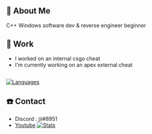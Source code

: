 ## 📖 About Me
 C++ Windows software dev & reverse engineer beginner 

## 🔭 Work
 - I worked on an internal csgo cheat
 - I'm currently working on an apex external cheat
## 
[![Languages](https://git-stats-tau.vercel.app/api/top-langs/?username=NaiJii&count_private=true)](https://github.com/NaiJii)

## ☎️ Contact
 - Discord : jii#8951
 - [Youtube](https://www.youtube.com/channel/UChpTYSEusBzQH9293srmZ9w)
[![Stats](https://git-stats-tau.vercel.app/api?theme=tokyonight&include_all_commits=true&count_private=true&username=NaiJii&show_icons=true)](https://github.com/NaiJii)



